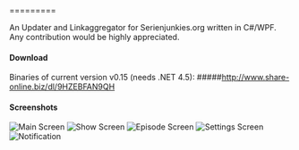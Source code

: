 =========

An Updater and Linkaggregator for Serienjunkies.org written in C#/WPF.
Any contribution would be highly appreciated.



#### Download
Binaries of current version v0.15 (needs .NET 4.5): 
#####http://www.share-online.biz/dl/9HZEBFAN9QH



#### Screenshots

![Main Screen](http://s1.directupload.net/images/140810/q8j684y5.png)
![Show Screen](http://s7.directupload.net/images/140115/xas33ut6.png)
![Episode Screen](http://s7.directupload.net/images/140115/cpffb9uf.png)
![Settings Screen](http://s1.directupload.net/images/140810/vcntsad3.png)
![Notification](http://s7.directupload.net/images/140810/wf7jemqk.png)


